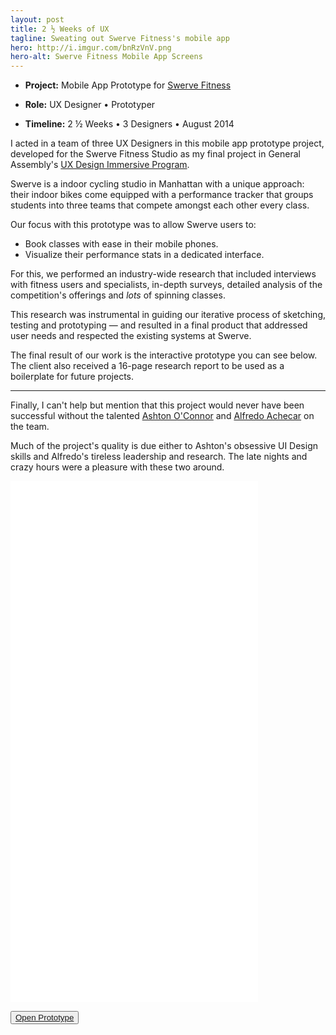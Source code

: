 ```yaml
---
layout: post
title: 2 ½ Weeks of UX
tagline: Sweating out Swerve Fitness's mobile app
hero: http://i.imgur.com/bnRzVnV.png
hero-alt: Swerve Fitness Mobile App Screens
---
```


 - **Project:** Mobile App Prototype for <a href="http://www.swervefitness.com/" target="_blank">Swerve Fitness</a>

 - **Role:** UX Designer • Prototyper
 - **Timeline:** 2 ½ Weeks • 3 Designers • August 2014

I acted in a team of three UX Designers in this mobile app prototype project, developed for the Swerve Fitness Studio as my final project in General Assembly's <a href="https://generalassemb.ly/education/user-experience-design-immersive/new-york-city" target="_blank">UX Design Immersive Program</a>.

Swerve is a indoor cycling studio in Manhattan with a unique approach: their indoor bikes come equipped with a performance tracker that groups students into three teams that compete amongst each other every class.

Our focus with this prototype was to allow Swerve users to:

<ul class="not-metadata">
    <li><span class="accent">Book classes with ease in their mobile phones.</span></li>
    <li><span class="accent">Visualize their performance stats in a dedicated interface.</span></li>
</ul>

For this, we performed an industry-wide research that included interviews with fitness users and specialists, in-depth surveys, detailed analysis of the competition's offerings and *lots* of spinning classes.

This research was instrumental in guiding our iterative process of sketching, testing and prototyping — and resulted in a final product that addressed user needs and respected the existing systems at Swerve.

The final result of our work is the <span class="accent">interactive prototype</span> you can see below. The client also received a 16-page research report to be used as a boilerplate for future projects.

---

Finally, I can't help but mention that this project would never have been successful without the talented <a href="http://www.ashtonoconnor.com/" targe="_blank">Ashton O'Connor</a> and <a href="http://alfredoachecar.com/" target="_blank">Alfredo Achecar</a> on the team.

Much of the project's quality is due either to Ashton's obsessive UI Design skills and Alfredo's tireless leadership and research. The late nights and crazy hours were a pleasure with these two around.

<div class="prototype"><iframe width="396" height="834" src="//invis.io/NX188FD4Q" frameborder="0" allowfullscreen></iframe></div>

<button class="prototype"><a href="http://invis.io/5N1MWHHCS" target="_blank">Open Prototype</a></button>





